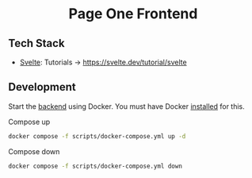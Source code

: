 <h1 align="center">Page One Frontend</h1> 

## Tech Stack

- [Svelte](https://svelte.dev/): Tutorials -> https://svelte.dev/tutorial/svelte

## Development

Start the [backend](https://github.com/iragca/page-one) using Docker. 
You must have Docker [installed](https://docs.docker.com/engine/install/) for this.

Compose up
```bash
docker compose -f scripts/docker-compose.yml up -d
```

Compose down
```bash
docker compose -f scripts/docker-compose.yml down
```
